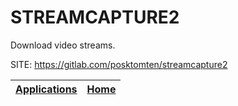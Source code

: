 # STREAMCAPTURE2
 
 Download video streams.
 
 SITE: https://gitlab.com/posktomten/streamcapture2

 | [Applications](https://portable-linux-apps.github.io/apps.html) | [Home](https://portable-linux-apps.github.io)
 | --- | --- |
